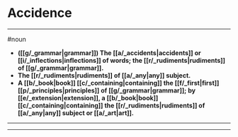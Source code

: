 # Accidence
---
#noun
- **([[g/_grammar|grammar]]) The [[a/_accidents|accidents]] or [[i/_inflections|inflections]] of words; the [[r/_rudiments|rudiments]] of [[g/_grammar|grammar]].**
- **The [[r/_rudiments|rudiments]] of [[a/_any|any]] subject.**
- **A [[b/_book|book]] [[c/_containing|containing]] the [[f/_first|first]] [[p/_principles|principles]] of [[g/_grammar|grammar]]; by [[e/_extension|extension]], a [[b/_book|book]] [[c/_containing|containing]] the [[r/_rudiments|rudiments]] of [[a/_any|any]] subject or [[a/_art|art]].**
---
---
